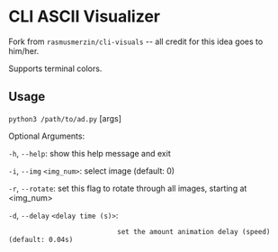 # CLI ASCII Visualizer

Fork from `rasmusmerzin/cli-visuals` -- all credit for this idea goes to him/her.

Supports terminal colors.

## Usage

`python3 /path/to/ad.py` \[args\]

Optional Arguments:

  `-h`, `--help`:              show this help message and exit
  
  `-i`, `--img`  `<img_num>`:  select image (default: 0)
  
  `-r`, `--rotate`:            set this flag to rotate through all images, starting at <img_num>
  
  `-d`, `--delay`  `<delay time (s)>`: 
  
                               set the amount animation delay (speed) (default: 0.04s)
